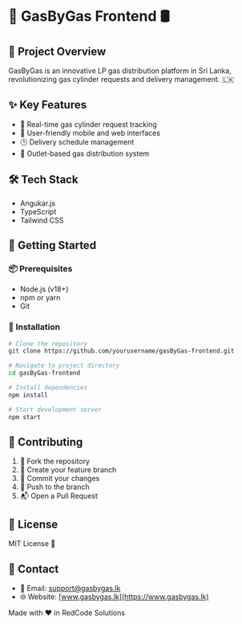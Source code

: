 # 🚀 GasByGas Frontend 🛢️

## 📝 Project Overview
GasByGas is an innovative LP gas distribution platform in Sri Lanka, revolutionizing gas cylinder requests and delivery management. 🇱🇰

## ✨ Key Features
- 🔔 Real-time gas cylinder request tracking
- 📱 User-friendly mobile and web interfaces
- 🕒 Delivery schedule management
- 🚚 Outlet-based gas distribution system

## 🛠️ Tech Stack
- Angukar.js
- TypeScript
- Tailwind CSS

## 🚀 Getting Started

### 📦 Prerequisites
- Node.js (v18+)
- npm or yarn
- Git

### 🔧 Installation
```bash
# Clone the repository
git clone https://github.com/yourusername/gasByGas-frontend.git

# Navigate to project directory
cd gasByGas-frontend

# Install dependencies
npm install

# Start development server
npm start
```

## 🤝 Contributing
1. 🍴 Fork the repository
2. 🌿 Create your feature branch
3. 🔨 Commit your changes
4. 🚀 Push to the branch
5. 📬 Open a Pull Request

## 📄 License
MIT License 📜

## 👥 Contact
- 📧 Email: support@gasbygas.lk
- 🌐 Website: [www.gasbygas.lk](https://www.gasbygas.lk)

Made with ❤️ in RedCode Solutions 
